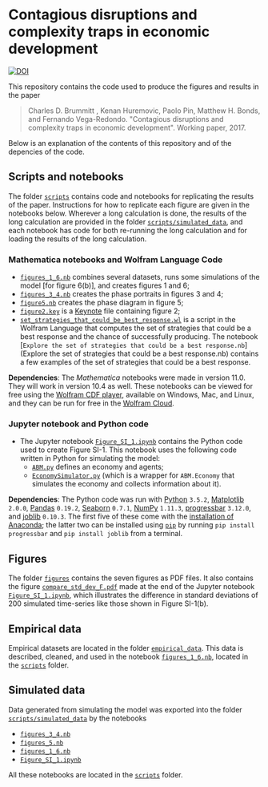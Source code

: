 # Contagious disruptions and complexity traps in economic development

[![DOI](https://zenodo.org/badge/23976/cbrummitt/Contagious_disruptions_complexity_trap_economic_development.svg)](https://zenodo.org/badge/latestdoi/23976/cbrummitt/Contagious_disruptions_complexity_trap_economic_development)

This repository contains the code used to produce the figures and results in the paper

> Charles D. Brummitt , Kenan Huremovic, Paolo Pin, Matthew H. Bonds, and Fernando Vega-Redondo. "Contagious disruptions and complexity traps in economic development". Working paper, 2017.

Below is an explanation of the contents of this repository and of the depencies of the code.

## Scripts and notebooks

The folder [`scripts`](scripts) contains code and notebooks for replicating the results of the paper. Instructions for how to replicate each figure are given in the notebooks below. Wherever a long calculation is done, the results of the long calculation are provided in the folder [`scripts/simulated_data`](scripts/simulated_data), and each notebook has code for both re-running the long calculation and for loading the results of the long calculation.

### Mathematica notebooks and Wolfram Language Code

* [`figures_1_6.nb`](scripts/figures_1_6.nb) combines several datasets, runs some simulations of the model [for figure 6(b)], and creates figures 1 and 6;
* [`figures_3_4.nb`](scripts/figures_3_4.nb) creates the phase portraits in figures 3 and 4;
* [`figure5.nb`](scripts/figure5.nb) creates the phase diagram in figure 5;
* [`figure2.key`](scripts/figure2.key) is a [Keynote](https://www.apple.com/keynote/) file containing figure 2;
* [`set_strategies_that_could_be_best_response.wl`](scripts/set_strategies_that_could_be_best_response.wl) is a script in the Wolfram Language that computes the set of strategies that could be a best response and the chance of successfully producing. The notebook [`Explore the set of strategies that could be a best response.nb`](Explore the set of strategies that could be a best response.nb) contains a few examples of the set of strategies that could be a best response.

**Dependencies**: The _Mathematica_ notebooks were made in version 11.0. They will work in version 10.4 as well. These notebooks can be viewed for free using the [Wolfram CDF player](https://www.wolfram.com/cdf-player/), available on Windows, Mac, and Linux, and they can be run for free in the [Wolfram Cloud](http://develop.wolframcloud.com/).

### Jupyter notebook and Python code 

* The Jupyter notebook [`Figure_SI_1.ipynb`](scripts/Figure_SI_1.ipynb) contains the Python code used to create Figure SI-1. This notebook uses the following code written in Python for simulating the model:
	* [`ABM.py`](scripts/ABM.py) defines an economy and agents;
	* [`EconomySimulator.py`](scripts/EconomySimulator.py) (which is a wrapper for `ABM.Economy` that simulates the economy and collects information about it).

**Dependencies**: The Python code was run with [Python](https://www.python.org/) `3.5.2`, [Matplotlib](http://matplotlib.org/) `2.0.0`, [Pandas](http://pandas.pydata.org/) `0.19.2`, [Seaborn](http://seaborn.pydata.org/) `0.7.1`, [NumPy](http://www.numpy.org/) `1.11.3`, [progressbar](https://pypi.python.org/pypi/progressbar2#downloads) `3.12.0`, and [joblib](https://pypi.python.org/pypi/joblib) `0.10.3`. The first five of these come with the [installation of Anaconda](https://www.continuum.io/downloads); the latter two can be installed using [`pip`](https://pypi.python.org/pypi/pip) by running `pip install progressbar` and `pip install joblib` from a terminal.

## Figures

The folder [`figures`](figures) contains the seven figures as PDF files. It also contains the figure [`compare_std_dev_F.pdf`](figures/compare_std_dev_F.pdf) made at the end of the Jupyter notebook [`Figure_SI_1.ipynb`](scripts/Figure_SI_1.ipynb), which illustrates the difference in standard deviations of 200 simulated time-series like those shown in Figure SI-1(b).

## Empirical data

Empirical datasets are located in the folder [`empirical_data`](empirical_data). This data is described, cleaned, and used in the notebook [`figures_1_6.nb`](scripts/figures_1_6.nb), located in the [`scripts`](scripts) folder. 

## Simulated data

Data generated from simulating the model was exported into the folder [`scripts/simulated_data`](scripts/simulated_data) by the notebooks 

* [`figures_3_4.nb`](scripts/figures_3_4.nb)
* [`figures_5.nb`](scripts/figures_5.nb)
* [`figures_1_6.nb`](scripts/figures_1_6.nb)
* [`Figure_SI_1.ipynb`](scripts/Figure_SI_1.ipynb) 

All these notebooks are located in the [`scripts`](scripts) folder.